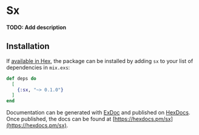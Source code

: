 # Sx

**TODO: Add description**

## Installation

If [available in Hex](https://hex.pm/docs/publish), the package can be installed
by adding `sx` to your list of dependencies in `mix.exs`:

```elixir
def deps do
  [
    {:sx, "~> 0.1.0"}
  ]
end
```

Documentation can be generated with [ExDoc](https://github.com/elixir-lang/ex_doc)
and published on [HexDocs](https://hexdocs.pm). Once published, the docs can
be found at [https://hexdocs.pm/sx](https://hexdocs.pm/sx).

